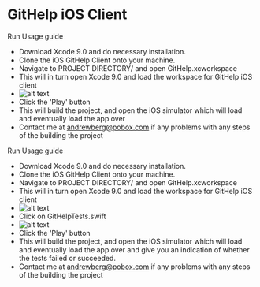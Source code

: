 # GitHelp iOS Client

Run Usage guide
* Download Xcode 9.0 and do necessary installation.
* Clone the iOS GitHelp Client onto your machine.
* Navigate to PROJECT DIRECTORY/ and open GitHelp.xcworkspace
* This will in turn open Xcode 9.0 and load the workspace for GitHelp iOS client
* ![alt text](https://i.imgur.com/ylcaIQR.png "Run Guide")
* Click the 'Play' button
* This will build the project, and open the iOS simulator which will load and eventually load the app over
* Contact me at andrewberg@pobox.com if any problems with any steps of the building the project

Run Usage guide
* Download Xcode 9.0 and do necessary installation.
* Clone the iOS GitHelp Client onto your machine.
* Navigate to PROJECT DIRECTORY/ and open GitHelp.xcworkspace
* This will in turn open Xcode 9.0 and load the workspace for GitHelp iOS client
* ![alt text](https://i.imgur.com/sbPATTH.png "Run Guide")
* Click on GitHelpTests.swift
* ![alt text](https://i.imgur.com/chipEoD.png "Run Guide")
* Click the 'Play' button
* This will build the project, and open the iOS simulator which will load and eventually load the app over and give you an indication of whether the tests failed or succeeded.
* Contact me at andrewberg@pobox.com if any problems with any steps of the building the project